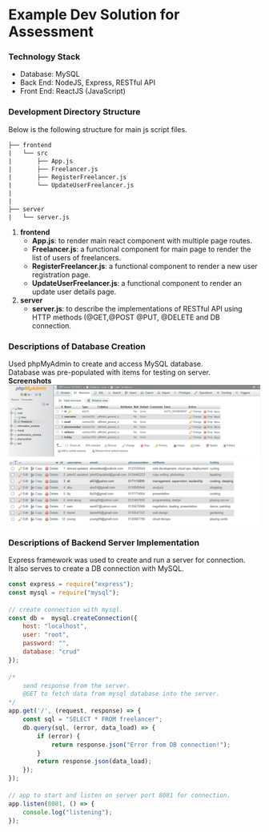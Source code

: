 # Example Dev Solution for Assessment

### Technology Stack
- Database: MySQL<br />
- Back End: NodeJS, Express, RESTful API<br />
- Front End: ReactJS (JavaScript)

### Development Directory Structure
Below is the following structure for main js script files.<br />
```
├── frontend
|   └── src
|       ├── App.js
|       ├── Freelancer.js
|       ├── RegisterFreelancer.js
|       └── UpdateUserFreelancer.js
|
|   
├── server
|   └── server.js   
```
1. **frontend**
    - **App.js**: to render main react component with multiple page routes.<br />
    - **Freelancer.js**: a functional component for main page to render the list of users of freelancers.<br />
    - **RegisterFreelancer.js**: a functional component to render a new user registration page.<br />
    - **UpdateUserFreelancer.js**: a functional component to render an update user details page.<br />
2. **server**
    - **server.js**: to describe the implementations of RESTful API using HTTP methods (@GET,@POST @PUT, @DELETE and DB connection.<br />

### Descriptions of Database Creation
Used phpMyAdmin to create and access MySQL database.<br />
Database was pre-populated with items for testing on server.<br />
**Screenshots**<br />
![](zimages/04-db-mysql-structure.jpg)<br />
![](zimages/05-db-query-items.jpg)<br />

### Descriptions of Backend Server Implementation
Express framework was used to create and run a server for connection.<br />
It also serves to create a DB connection with MySQL.<br />
```javascript
const express = require("express");
const mysql = require("mysql");

// create connection with mysql.
const db =  mysql.createConnection({
    host: "localhost",
    user: "root",
    password: "",
    database: "crud"
});

/* 
    send response from the server.
    @GET to fetch data from mysql database into the server.
*/
app.get('/', (request, response) => {
    const sql = "SELECT * FROM freelancer";
    db.query(sql, (error, data_load) => {
        if (error) {
            return response.json("Error from DB connection!");
        }
        return response.json(data_load);    
    });
});

// app to start and listen on server port 8081 for connection.
app.listen(8081, () => {
    console.log("listening");
});
```